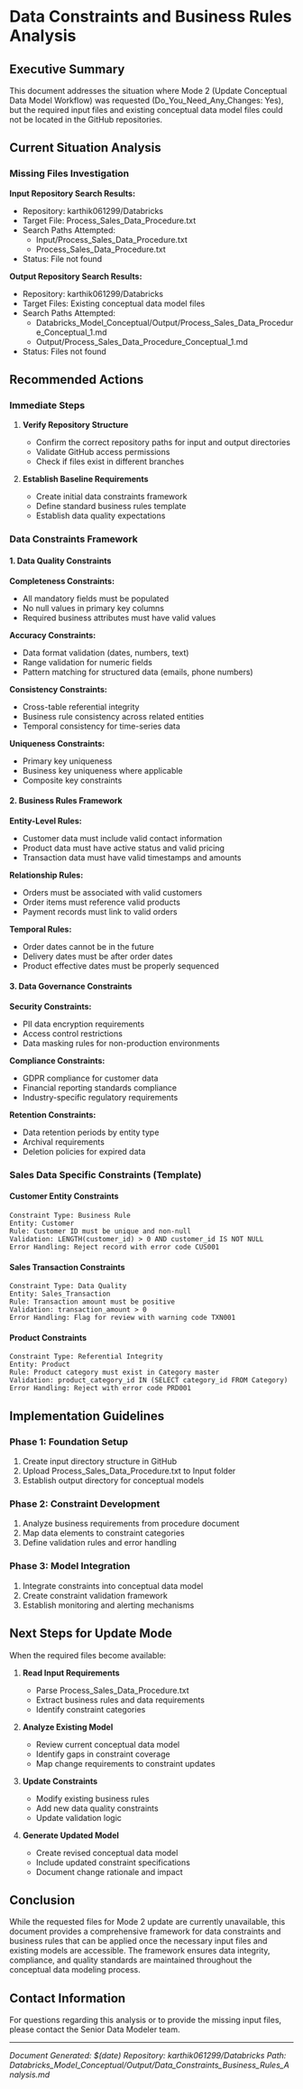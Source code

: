 # Data Constraints and Business Rules Analysis

## Executive Summary

This document addresses the situation where Mode 2 (Update Conceptual Data Model Workflow) was requested (Do_You_Need_Any_Changes: Yes), but the required input files and existing conceptual data model files could not be located in the GitHub repositories.

## Current Situation Analysis

### Missing Files Investigation

**Input Repository Search Results:**
- Repository: karthik061299/Databricks
- Target File: Process_Sales_Data_Procedure.txt
- Search Paths Attempted:
  - Input/Process_Sales_Data_Procedure.txt
  - Process_Sales_Data_Procedure.txt
- Status: File not found

**Output Repository Search Results:**
- Repository: karthik061299/Databricks
- Target Files: Existing conceptual data model files
- Search Paths Attempted:
  - Databricks_Model_Conceptual/Output/Process_Sales_Data_Procedure_Conceptual_1.md
  - Output/Process_Sales_Data_Procedure_Conceptual_1.md
- Status: Files not found

## Recommended Actions

### Immediate Steps

1. **Verify Repository Structure**
   - Confirm the correct repository paths for input and output directories
   - Validate GitHub access permissions
   - Check if files exist in different branches

2. **Establish Baseline Requirements**
   - Create initial data constraints framework
   - Define standard business rules template
   - Establish data quality expectations

### Data Constraints Framework

#### 1. Data Quality Constraints

**Completeness Constraints:**
- All mandatory fields must be populated
- No null values in primary key columns
- Required business attributes must have valid values

**Accuracy Constraints:**
- Data format validation (dates, numbers, text)
- Range validation for numeric fields
- Pattern matching for structured data (emails, phone numbers)

**Consistency Constraints:**
- Cross-table referential integrity
- Business rule consistency across related entities
- Temporal consistency for time-series data

**Uniqueness Constraints:**
- Primary key uniqueness
- Business key uniqueness where applicable
- Composite key constraints

#### 2. Business Rules Framework

**Entity-Level Rules:**
- Customer data must include valid contact information
- Product data must have active status and valid pricing
- Transaction data must have valid timestamps and amounts

**Relationship Rules:**
- Orders must be associated with valid customers
- Order items must reference valid products
- Payment records must link to valid orders

**Temporal Rules:**
- Order dates cannot be in the future
- Delivery dates must be after order dates
- Product effective dates must be properly sequenced

#### 3. Data Governance Constraints

**Security Constraints:**
- PII data encryption requirements
- Access control restrictions
- Data masking rules for non-production environments

**Compliance Constraints:**
- GDPR compliance for customer data
- Financial reporting standards compliance
- Industry-specific regulatory requirements

**Retention Constraints:**
- Data retention periods by entity type
- Archival requirements
- Deletion policies for expired data

### Sales Data Specific Constraints (Template)

#### Customer Entity Constraints
```
Constraint Type: Business Rule
Entity: Customer
Rule: Customer ID must be unique and non-null
Validation: LENGTH(customer_id) > 0 AND customer_id IS NOT NULL
Error Handling: Reject record with error code CUS001
```

#### Sales Transaction Constraints
```
Constraint Type: Data Quality
Entity: Sales_Transaction
Rule: Transaction amount must be positive
Validation: transaction_amount > 0
Error Handling: Flag for review with warning code TXN001
```

#### Product Constraints
```
Constraint Type: Referential Integrity
Entity: Product
Rule: Product category must exist in Category master
Validation: product_category_id IN (SELECT category_id FROM Category)
Error Handling: Reject with error code PRD001
```

## Implementation Guidelines

### Phase 1: Foundation Setup
1. Create input directory structure in GitHub
2. Upload Process_Sales_Data_Procedure.txt to Input folder
3. Establish output directory for conceptual models

### Phase 2: Constraint Development
1. Analyze business requirements from procedure document
2. Map data elements to constraint categories
3. Define validation rules and error handling

### Phase 3: Model Integration
1. Integrate constraints into conceptual data model
2. Create constraint validation framework
3. Establish monitoring and alerting mechanisms

## Next Steps for Update Mode

When the required files become available:

1. **Read Input Requirements**
   - Parse Process_Sales_Data_Procedure.txt
   - Extract business rules and data requirements
   - Identify constraint categories

2. **Analyze Existing Model**
   - Review current conceptual data model
   - Identify gaps in constraint coverage
   - Map change requirements to constraint updates

3. **Update Constraints**
   - Modify existing business rules
   - Add new data quality constraints
   - Update validation logic

4. **Generate Updated Model**
   - Create revised conceptual data model
   - Include updated constraint specifications
   - Document change rationale and impact

## Conclusion

While the requested files for Mode 2 update are currently unavailable, this document provides a comprehensive framework for data constraints and business rules that can be applied once the necessary input files and existing models are accessible. The framework ensures data integrity, compliance, and quality standards are maintained throughout the conceptual data modeling process.

## Contact Information

For questions regarding this analysis or to provide the missing input files, please contact the Senior Data Modeler team.

---
*Document Generated: $(date)*
*Repository: karthik061299/Databricks*
*Path: Databricks_Model_Conceptual/Output/Data_Constraints_Business_Rules_Analysis.md*